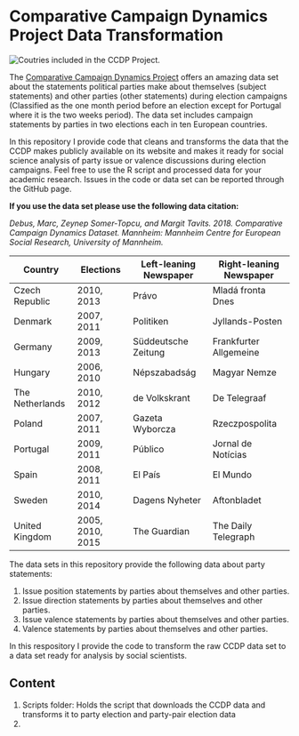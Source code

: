 # Comparative Campaign Dynamics Project Data Transformation

![Coutries included in the CCDP Project.](./figures/countries.png=250x "Coutries included in the CCDP Project." )

The [Comparative Campaign Dynamics Project](https://www.mzes.uni-mannheim.de/d7/en/datasets/comparative-campaign-dynamics-dataset) offers an amazing data set about the statements political parties make about themselves (subject statements) and other parties (other statements) during election campaigns (Classified as the one month period before an election except for Portugal where it is the two weeks period). The data set includes campaign statements by parties in two elections each in ten European countries. 

In this repository I provide code that cleans and transforms the data that the CCDP makes publicly available on its website and makes it ready for social science analysis of party issue or valence discussions during election campaigns. Feel free to use the R script and processed data for your academic research. Issues in the code or data set can be reported through the GitHub page. 

**If you use the data set please use the following data citation:**

*Debus, Marc, Zeynep Somer-Topcu, and Margit Tavits. 2018. Comparative Campaign Dynamics Dataset. Mannheim: Mannheim Centre for European Social Research, University of Mannheim.*


| Country  |  Elections | Left-leaning Newspaper  | Right-leaning Newspaper  |
|---|---|---|---|
|Czech Republic |2010, 2013 |Právo |Mladá fronta Dnes |
|Denmark |2007, 2011 |Politiken |Jyllands-Posten |
|Germany |2009, 2013 | Süddeutsche Zeitung | Frankfurter Allgemeine |
|Hungary  | 2006, 2010|Népszabadság |Magyar Nemze |
|The Netherlands  | 2010, 2012 |de Volkskrant |De Telegraaf |
|Poland | 2007, 2011 |Gazeta Wyborcza | Rzeczpospolita|
|Portugal | 2009, 2011 | Público| Jornal de Notícias|
|Spain | 2008, 2011  |El País |El Mundo |
|Sweden |2010, 2014 | Dagens Nyheter| Aftonbladet|
|United Kingdom | 2005, 2010, 2015 | The Guardian| The Daily Telegraph |



The data sets in this repository provide the following data about party statements:
1. Issue position statements by parties about themselves and other parties.
2. Issue direction statements by parties about themselves and other parties.
3. Issue valence statements by parties about themselves and other parties.
4. Valence statements by parties about themselves and other parties.

In this respository I provide the code to transform the raw CCDP data set to a data set ready for analysis by social scientists. 

## Content
1. Scripts folder: Holds the script that downloads the CCDP data and transforms it to party election and party-pair election data 
2. 
